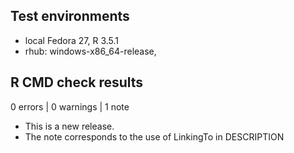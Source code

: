 ## Test environments
* local Fedora 27, R 3.5.1
* rhub: windows-x86_64-release, 

## R CMD check results

0 errors | 0 warnings | 1 note

* This is a new release.
* The note corresponds to the use of LinkingTo in DESCRIPTION
